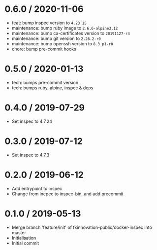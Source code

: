 
0.6.0 / 2020-11-06
==================

  * feat: bump inspec version to `4.23.15`
  * maintenance: bump ruby image to `2.6.6-alpine3.12`
  * maintenance: bump ca-certificates version to `20191127-r4`
  * maintenance: bump git version to `2.26.2-r0`
  * maintenance: bump openssh version to `8.3_p1-r0`
  * chore: bump pre-commit hooks

0.5.0 / 2020-01-13
==================

  * tech: bumps pre-commit version
  * tech: bumps ruby, alpine, inspec & deps

0.4.0 / 2019-07-29
==================

  * Set inspec to 4.7.24

0.3.0 / 2019-07-12
==================

  * Set inspec to 4.7.3

0.2.0 / 2019-06-12
==================

  * Add entrypoint to inspec
  * Change from incpec to inspec-bin, and add precommit

0.1.0 / 2019-05-13
==================

  * Merge branch 'feature/init' of fxinnovation-public/docker-inspec into master
  * Initialisation
  * Initial commit
